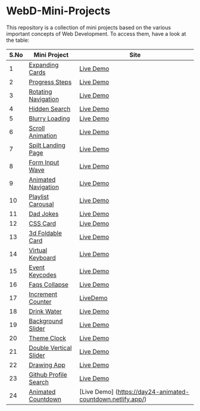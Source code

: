 # WebD-Mini-Projects
This repository is a collection of mini projects based on the various important concepts of Web Development. To access them, have a look at the table:

S.No | Mini Project  | Site          |
|----| ------------- | ------------- |
|1 | [Expanding Cards](https://github.com/Shiw2807/WebD-Mini-Projects/tree/main/Day01_Expanding%20Cards) | [Live Demo](https://day01-expanding-cardss.netlify.app/)   |
|2 | [Progress Steps](https://github.com/Shiw2807/WebD-Mini-Projects/tree/main/Day02_Progress%20Steps)  | [Live Demo](https://day02-progress-steps.netlify.app/)   |
|3 | [Rotating Navigation](https://github.com/Shiw2807/WebD-Mini-Projects/tree/main/Day03_RotatingNavigation) | [Live Demo](https://day03-rotating-navigation-animation.netlify.app/) |
|4 | [Hidden Search](https://github.com/Shiw2807/WebD-Mini-Projects/tree/main/Day04_HiddenSearch) | [Live Demo](https://day04-hidden-search.netlify.app/)  |
|5 | [Blurry Loading](https://github.com/Shiw2807/WebD-Mini-Projects/tree/main/Day05_BlurryLoading) | [Live Demo](https://day05-blurry-loading.netlify.app/) | 
|6 | [Scroll Animation](https://github.com/Shiw2807/WebD-Mini-Projects/tree/main/Day06_ScrollAnimation) | [Live Demo](https://day06-scroll-animation.netlify.app/)  |
|7 | [Spilt Landing Page](https://github.com/Shiw2807/WebD-Mini-Projects/tree/main/Day07_SplitLandingPage) | [Live Demo](https://day07-split-landing-pagee.netlify.app/) |
|8 | [Form Input Wave](https://github.com/Shiw2807/WebD-Mini-Projects/tree/main/Day08_Form_Input_Wave) | [Live Demo](https://day08-form-inputt-wave.netlify.app/) |
|9 | [Animated Navigation](https://github.com/Shiw2807/WebD-Mini-Projects/tree/main/Day09_Animated_Navigation) | [Live Demo](https://day09-animated-navigation.netlify.app/) |
|10| [Playlist Carousal](https://github.com/Shiw2807/WebD-Mini-Projects/tree/main/Day10_Carousal) | [Live Demo](https://day10-playlist-carousal.netlify.app/) |
|11 | [Dad Jokes](https://github.com/Shiw2807/WebD-Mini-Projects/tree/main/Day11_DadJokes) | [Live Demo](https://day11-dad-jokes.netlify.app/) |
|12 | [CSS Card](https://github.com/Shiw2807/WebD-Mini-Projects/tree/main/Day12_CSS_Card)  | [Live Demo](https://day12-css-card.netlify.app/) |
|13 | [3d Foldable Card](https://github.com/Shiw2807/WebD-Mini-Projects/tree/main/Day13_3d_Foldable_Card) | [Live Demo](https://day13-3d-foldable-card.netlify.app/) |
|14 | [Virtual Keyboard](https://github.com/Shiw2807/WebD-Mini-Projects/tree/main/Day14_Virtual_Keyboard) | [Live Demo](https://day14-virtual-keyboard.netlify.app/) |
|15 | [Event Keycodes](https://github.com/Shiw2807/WebD-Mini-Projects/tree/main/Day15_Event_Keycodes) | [Live Demo](https://day15-event-keycodes.netlify.app/) |
|16 | [Faqs Collapse](https://github.com/Shiw2807/WebD-Mini-Projects/tree/main/Day16_Faqs_collapse)  | [Live Demo](https://day16-faqs-collapse.netlify.app/) |
|17| [Increment Counter](https://github.com/Shiw2807/WebD-Mini-Projects/tree/main/Day17_Incrementing_Counter) | [LiveDemo](https://day17-increment-counter.netlify.app/) |
|18 | [Drink Water](https://github.com/Shiw2807/WebD-Mini-Projects/tree/main/Day18_Drink_Water) | [Live Demo](https://day18-drink-water.netlify.app/) |
|19| [Background Slider](https://github.com/Shiw2807/WebD-Mini-Projects/tree/main/Day19_Background_Slider)| [Live Demo](https://day19-background-slider.netlify.app/)|
|20| [Theme Clock](https://github.com/Shiw2807/WebD-Mini-Projects/tree/main/Day20_Theme_Clock)| [Live Demo](https://day20-theme-clock.netlify.app/)|
|21| [Double Vertical Slider ](https://github.com/Shiw2807/WebD-Mini-Projects/tree/main/Day20_Theme_Clock)| [Live Demo](https://day21-double-vertical-slider.netlify.app/)|
|22| [Drawing App](https://github.com/Shiw2807/WebD-Mini-Projects/tree/main/Day22_Drawing_App)| [Live Demo](https://day22-drawning-app.netlify.app/)|
|23| [Github Profile Search](https://github.com/Shiw2807/WebD-Mini-Projects/tree/main/Day23_Github_profile_search)| [Live Demo](https://github-profile-searcherr.netlify.app/)|
|24| [Animated Countdown](https://github.com/Shiw2807/WebD-Mini-Projects/tree/main/Day24_Animated_Countdown) | [Live Demo] (https://day24-animated-countdown.netlify.app/)|
